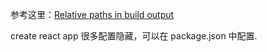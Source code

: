 参考这里：[Relative paths in build output](https://github.com/facebook/create-react-app/issues/165)

create react app 很多配置隐藏，可以在 package.json 中配置.
